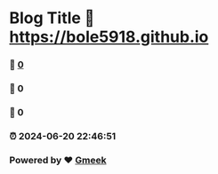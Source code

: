 # Blog Title :link: https://bole5918.github.io 
### :page_facing_up: [0](https://bole5918.github.io/tag.html) 
### :speech_balloon: 0 
### :hibiscus: 0 
### :alarm_clock: 2024-06-20 22:46:51 
### Powered by :heart: [Gmeek](https://github.com/Meekdai/Gmeek)
